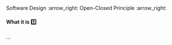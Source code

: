 <link rel="stylesheet" href="{{baseUrl}}/css/textbook.css">

<div class="website-content">

<div id="path">Software Design :arrow_right: Open-Closed Principle :arrow_right:</div>

<div id="title">

#### What it is :one:

</div>

<div id="body">

...

</div>

</div>
